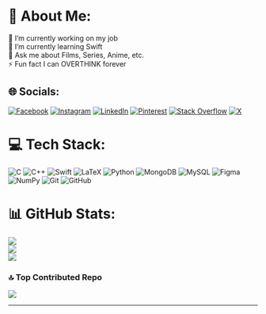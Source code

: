 # 💫 About Me:
🔭 I’m currently working on my job<br>🌱 I’m currently learning Swift<br>💬 Ask me about Films, Series, Anime, etc.<br>⚡ Fun fact I can OVERTHINK forever<br>

## 🌐 Socials:
[![Facebook](https://img.shields.io/badge/Facebook-%231877F2.svg?logo=Facebook&logoColor=white)](https://facebook.com/madvork) [![Instagram](https://img.shields.io/badge/Instagram-%23E4405F.svg?logo=Instagram&logoColor=white)](https://instagram.com/philips_j0se) [![LinkedIn](https://img.shields.io/badge/LinkedIn-%230077B5.svg?logo=linkedin&logoColor=white)](https://linkedin.com/in/philips-jose-a5a6a8226) [![Pinterest](https://img.shields.io/badge/Pinterest-%23E60023.svg?logo=Pinterest&logoColor=white)](https://pinterest.com/madvork) [![Stack Overflow](https://img.shields.io/badge/-Stackoverflow-FE7A16?logo=stack-overflow&logoColor=white)](https://stackoverflow.com/users/17489903) [![X](https://img.shields.io/badge/X-black.svg?logo=X&logoColor=white)](https://x.com/madvork) 

# 💻 Tech Stack:
![C](https://img.shields.io/badge/c-%2300599C.svg?style=for-the-badge&logo=c&logoColor=white) 
![C++](https://img.shields.io/badge/C%2B%2B-00599C?style=for-the-badge&logo=c%2B%2B&logoColor=white)
![Swift](https://img.shields.io/badge/Swift-FA7343?style=for-the-badge&logo=swift&logoColor=white)
![LaTeX](https://img.shields.io/badge/latex-%23008080.svg?style=for-the-badge&logo=latex&logoColor=white) 
![Python](https://img.shields.io/badge/python-3670A0?style=for-the-badge&logo=python&logoColor=ffdd54) 
![MongoDB](https://img.shields.io/badge/MongoDB-%234ea94b.svg?style=for-the-badge&logo=mongodb&logoColor=white) 
![MySQL](https://img.shields.io/badge/mysql-4479A1.svg?style=for-the-badge&logo=mysql&logoColor=white) 
![Figma](https://img.shields.io/badge/figma-%23F24E1E.svg?style=for-the-badge&logo=figma&logoColor=white)
![NumPy](https://img.shields.io/badge/numpy-%23013243.svg?style=for-the-badge&logo=numpy&logoColor=white) 
![Git](https://img.shields.io/badge/git-%23F05033.svg?style=for-the-badge&logo=git&logoColor=white) 
![GitHub](https://img.shields.io/badge/github-%23121011.svg?style=for-the-badge&logo=github&logoColor=white)

# 📊 GitHub Stats:
![](https://github-readme-stats.vercel.app/api?username=cosmicbit&theme=dark&hide_border=false&include_all_commits=false&count_private=false)<br/>
![](https://github-readme-streak-stats.herokuapp.com/?user=cosmicbit&theme=dark&hide_border=false)<br/>
![](https://github-readme-stats.vercel.app/api/top-langs/?username=cosmicbit&theme=dark&hide_border=false&include_all_commits=false&count_private=false&layout=compact)

### 🔝 Top Contributed Repo
![](https://github-contributor-stats.vercel.app/api?username=cosmicbit&limit=5&theme=dark&combine_all_yearly_contributions=true)

---

<!-- Proudly created with GPRM ( https://gprm.itsvg.in ) -->
